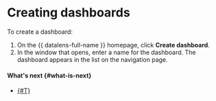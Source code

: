 # Creating dashboards

To create a dashboard:

1. On the {{ datalens-full-name }} homepage, click **Create dashboard**.
1. In the window that opens, enter a name for the dashboard. The dashboard appears in the list on the navigation page.

#### What's next {#what-is-next}

- [{#T}](add-chart.md)

